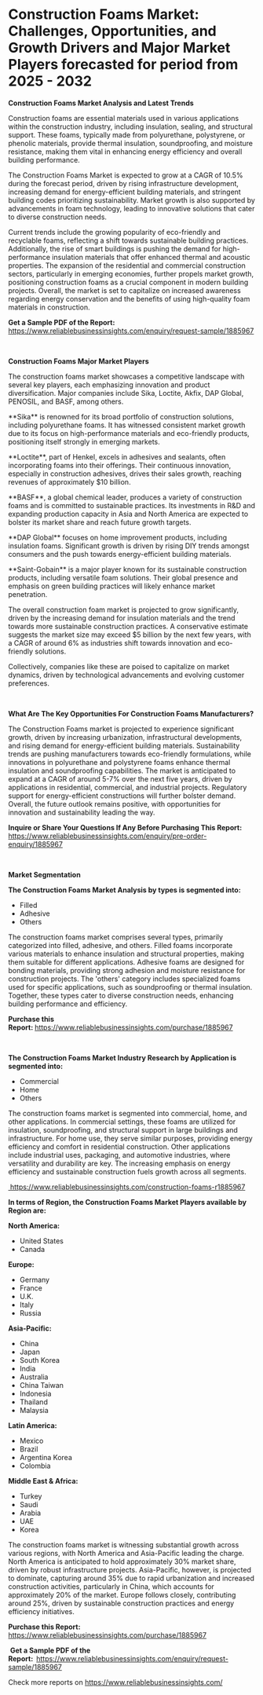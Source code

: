 <p><h1>Construction Foams Market: Challenges, Opportunities, and Growth Drivers and Major Market Players forecasted for period from 2025 - 2032</h1></p><p><strong>Construction Foams Market Analysis and Latest Trends</strong></p>
<p><p>Construction foams are essential materials used in various applications within the construction industry, including insulation, sealing, and structural support. These foams, typically made from polyurethane, polystyrene, or phenolic materials, provide thermal insulation, soundproofing, and moisture resistance, making them vital in enhancing energy efficiency and overall building performance.</p><p>The Construction Foams Market is expected to grow at a CAGR of 10.5% during the forecast period, driven by rising infrastructure development, increasing demand for energy-efficient building materials, and stringent building codes prioritizing sustainability. Market growth is also supported by advancements in foam technology, leading to innovative solutions that cater to diverse construction needs.</p><p>Current trends include the growing popularity of eco-friendly and recyclable foams, reflecting a shift towards sustainable building practices. Additionally, the rise of smart buildings is pushing the demand for high-performance insulation materials that offer enhanced thermal and acoustic properties. The expansion of the residential and commercial construction sectors, particularly in emerging economies, further propels market growth, positioning construction foams as a crucial component in modern building projects. Overall, the market is set to capitalize on increased awareness regarding energy conservation and the benefits of using high-quality foam materials in construction.</p></p>
<p><strong>Get a Sample PDF of the Report:&nbsp;</strong> <a href="https://www.reliablebusinessinsights.com/enquiry/request-sample/1885967?utm_campaign=3116&utm_medium=2&utm_source=Github&utm_content=ia&utm_term=02042025&utm_id=construction-foams">https://www.reliablebusinessinsights.com/enquiry/request-sample/1885967</a></p>
<p>&nbsp;</p>
<p><strong>Construction Foams Major Market Players</strong></p>
<p><p>The construction foams market showcases a competitive landscape with several key players, each emphasizing innovation and product diversification. Major companies include Sika, Loctite, Akfix, DAP Global, PENOSIL, and BASF, among others.</p><p>**Sika** is renowned for its broad portfolio of construction solutions, including polyurethane foams. It has witnessed consistent market growth due to its focus on high-performance materials and eco-friendly products, positioning itself strongly in emerging markets.</p><p>**Loctite**, part of Henkel, excels in adhesives and sealants, often incorporating foams into their offerings. Their continuous innovation, especially in construction adhesives, drives their sales growth, reaching revenues of approximately $10 billion.</p><p>**BASF**, a global chemical leader, produces a variety of construction foams and is committed to sustainable practices. Its investments in R&D and expanding production capacity in Asia and North America are expected to bolster its market share and reach future growth targets.</p><p>**DAP Global** focuses on home improvement products, including insulation foams. Significant growth is driven by rising DIY trends amongst consumers and the push towards energy-efficient building materials.</p><p>**Saint-Gobain** is a major player known for its sustainable construction products, including versatile foam solutions. Their global presence and emphasis on green building practices will likely enhance market penetration.</p><p>The overall construction foam market is projected to grow significantly, driven by the increasing demand for insulation materials and the trend towards more sustainable construction practices. A conservative estimate suggests the market size may exceed $5 billion by the next few years, with a CAGR of around 6% as industries shift towards innovation and eco-friendly solutions. </p><p>Collectively, companies like these are poised to capitalize on market dynamics, driven by technological advancements and evolving customer preferences.</p></p>
<p>&nbsp;</p>
<p><strong>What Are The Key Opportunities For Construction Foams Manufacturers?</strong></p>
<p><p>The Construction Foams market is projected to experience significant growth, driven by increasing urbanization, infrastructural developments, and rising demand for energy-efficient building materials. Sustainability trends are pushing manufacturers towards eco-friendly formulations, while innovations in polyurethane and polystyrene foams enhance thermal insulation and soundproofing capabilities. The market is anticipated to expand at a CAGR of around 5-7% over the next five years, driven by applications in residential, commercial, and industrial projects. Regulatory support for energy-efficient constructions will further bolster demand. Overall, the future outlook remains positive, with opportunities for innovation and sustainability leading the way.</p></p>
<p><strong>Inquire or Share Your Questions If Any Before Purchasing This Report:</strong> <a href="https://www.reliablebusinessinsights.com/enquiry/pre-order-enquiry/1885967?utm_campaign=3116&utm_medium=2&utm_source=Github&utm_content=ia&utm_term=02042025&utm_id=construction-foams">https://www.reliablebusinessinsights.com/enquiry/pre-order-enquiry/1885967</a></p>
<p>&nbsp;</p>
<p><strong>Market Segmentation</strong></p>
<p><strong>The Construction Foams Market Analysis by types is segmented into:</strong></p>
<p><ul><li>Filled</li><li>Adhesive</li><li>Others</li></ul></p>
<p><p>The construction foams market comprises several types, primarily categorized into filled, adhesive, and others. Filled foams incorporate various materials to enhance insulation and structural properties, making them suitable for different applications. Adhesive foams are designed for bonding materials, providing strong adhesion and moisture resistance for construction projects. The 'others' category includes specialized foams used for specific applications, such as soundproofing or thermal insulation. Together, these types cater to diverse construction needs, enhancing building performance and efficiency.</p></p>
<p><strong>Purchase this Report:&nbsp;</strong><a href="https://www.reliablebusinessinsights.com/purchase/1885967?utm_campaign=3116&utm_medium=2&utm_source=Github&utm_content=ia&utm_term=02042025&utm_id=construction-foams">https://www.reliablebusinessinsights.com/purchase/1885967</a></p>
<p>&nbsp;</p>
<p><strong>The Construction Foams Market Industry Research by Application is segmented into:</strong></p>
<p><ul><li>Commercial</li><li>Home</li><li>Others</li></ul></p>
<p><p>The construction foams market is segmented into commercial, home, and other applications. In commercial settings, these foams are utilized for insulation, soundproofing, and structural support in large buildings and infrastructure. For home use, they serve similar purposes, providing energy efficiency and comfort in residential construction. Other applications include industrial uses, packaging, and automotive industries, where versatility and durability are key. The increasing emphasis on energy efficiency and sustainable construction fuels growth across all segments.</p></p>
<p><a href="https://www.reliablebusinessinsights.com/construction-foams-r1885967?utm_campaign=3116&utm_medium=2&utm_source=Github&utm_content=ia&utm_term=02042025&utm_id=construction-foams">&nbsp;https://www.reliablebusinessinsights.com/construction-foams-r1885967</a></p>
<p><strong>In terms of Region, the Construction Foams Market Players available by Region are:</strong></p>
<p>
    <p> <strong> North America: </strong>
        <ul>
            <li>United States</li>
            <li>Canada</li>
        </ul>
        </p> 
    <p> <strong> Europe: </strong>
        <ul>
            <li>Germany</li>
            <li>France</li>
            <li>U.K.</li>
            <li>Italy</li>
            <li>Russia</li>
        </ul>
        </p> 
    <p> <strong> Asia-Pacific: </strong>
        <ul>
            <li>China</li>
            <li>Japan</li>
            <li>South Korea</li>
            <li>India</li>
            <li>Australia</li>
            <li>China Taiwan</li>
            <li>Indonesia</li>
            <li>Thailand</li>
            <li>Malaysia</li>
        </ul>
        </p> 
    <p> <strong> Latin America: </strong>
        <ul>
            <li>Mexico</li>
            <li>Brazil</li>
            <li>Argentina Korea</li>
            <li>Colombia</li>
        </ul>
        </p> 
    <p> <strong> Middle East & Africa: </strong>
        <ul>
            <li>Turkey</li>
            <li>Saudi</li>
            <li>Arabia</li>
            <li>UAE</li>
            <li>Korea</li>
        </ul>
    </p>
    </p>
<p><p>The construction foams market is witnessing substantial growth across various regions, with North America and Asia-Pacific leading the charge. North America is anticipated to hold approximately 30% market share, driven by robust infrastructure projects. Asia-Pacific, however, is projected to dominate, capturing around 35% due to rapid urbanization and increased construction activities, particularly in China, which accounts for approximately 20% of the market. Europe follows closely, contributing around 25%, driven by sustainable construction practices and energy efficiency initiatives.</p></p>
<p><strong>Purchase this Report: </strong><a href="https://www.reliablebusinessinsights.com/purchase/1885967?utm_campaign=3116&utm_medium=2&utm_source=Github&utm_content=ia&utm_term=02042025&utm_id=construction-foams">https://www.reliablebusinessinsights.com/purchase/1885967</a></p>
<p>&nbsp;<strong>Get a Sample PDF of the Report:&nbsp;&nbsp;</strong><a href="https://www.reliablebusinessinsights.com/enquiry/request-sample/1885967?utm_campaign=3116&utm_medium=2&utm_source=Github&utm_content=ia&utm_term=02042025&utm_id=construction-foams">https://www.reliablebusinessinsights.com/enquiry/request-sample/1885967</a></p>
<p><strong></strong></p>
<p>Check more reports on <a href="https://www.reliablebusinessinsights.com/?utm_campaign=3116&utm_medium=2&utm_source=Github&utm_content=ia&utm_term=02042025&utm_id=construction-foams">https://www.reliablebusinessinsights.com/</a></p>